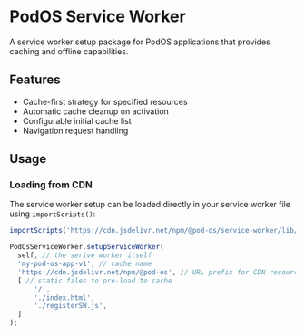 # PodOS Service Worker

A service worker setup package for PodOS applications that provides caching and offline capabilities.

## Features

- Cache-first strategy for specified resources
- Automatic cache cleanup on activation
- Configurable initial cache list
- Navigation request handling

## Usage

### Loading from CDN

The service worker setup can be loaded directly in your service worker file using `importScripts()`:

```javascript
importScripts('https://cdn.jsdelivr.net/npm/@pod-os/service-worker/lib/index.js');

PodOsServiceWorker.setupServiceWorker(
  self, // the serive worker itself
  'my-pod-os-app-v1', // cache name
  'https://cdn.jsdelivr.net/npm/@pod-os', // URL prefix for CDN resources to cache after fetching
  [ // static files to pre-load to cache
      '/',
      './index.html',
      './registerSW.js',
  ]
);

```